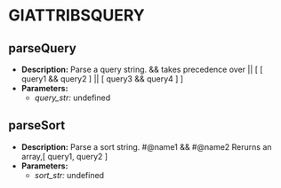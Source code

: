 # GIATTRIBSQUERY    

## parseQuery  
* **Description:** Parse a query string.
&& takes precedence over ||
[ [ query1 && query2 ] || [ query3 && query4 ] ]  
* **Parameters:**  
  * *query_str:* undefined  
  
## parseSort  
* **Description:** Parse a sort string. #@name1 && #@name2
Rerurns an array,[ query1, query2 ]  
* **Parameters:**  
  * *sort_str:* undefined  
  
